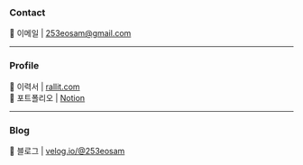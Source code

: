 ### Contact

📩 이메일 | [253eosam@gmail.com](mailto:253eosam@gmail.com)  

---

### Profile

📄 이력서 | [rallit.com](https://www.rallit.com/hub/resumes/887085/%EC%9D%B4%EC%84%B1%EC%A4%80)  
🔗 포트폴리오 | [Notion](https://253eosam.notion.site/5-215e0a0c66f7432290df491e20c0fb23)  

---

### Blog

📗 블로그 | [velog.io/@253eosam](https://velog.io/@253eosam)  
